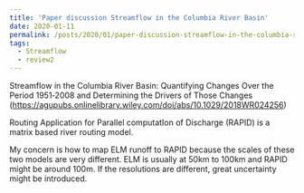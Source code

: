 ```yaml
---
title: 'Paper discussion Streamflow in the Columbia River Basin'
date: 2020-01-11
permalink: /posts/2020/01/paper-discussion-streamflow-in-the-columbia-river-basin/
tags:
  - Streamflow
  - review2
---
```


Streamflow in the Columbia River Basin: Quantifying Changes Over the Period 1951‐2008 and Determining the Drivers of Those Changes
(https://agupubs.onlinelibrary.wiley.com/doi/abs/10.1029/2018WR024256)

Routing Application for Parallel computatIon of Discharge (RAPID) is a matrix based river routing model.

My concern is how to map ELM runoff to RAPID because the scales of these two models are very different. ELM is usually at 50km to 100km and RAPID might be around 100m. If the resolutions are different, great uncertainty might be introduced.